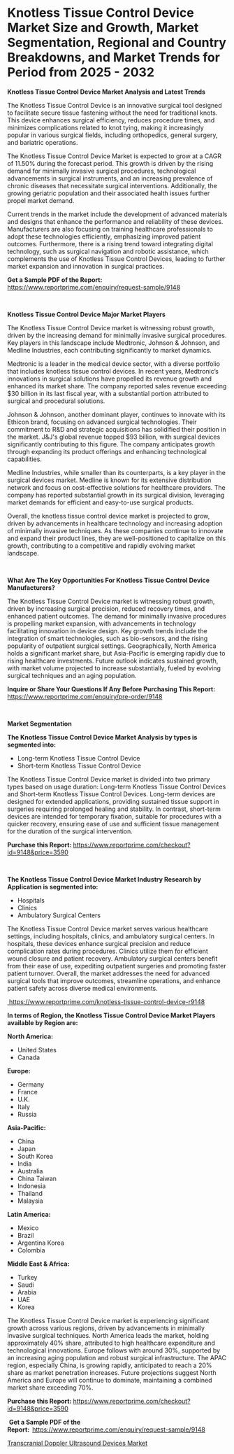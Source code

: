 <p><h1>Knotless Tissue Control Device Market Size and Growth, Market Segmentation, Regional and Country Breakdowns, and Market Trends for Period from 2025 -  2032</h1></p><p><strong>Knotless Tissue Control Device Market Analysis and Latest Trends</strong></p>
<p><p>The Knotless Tissue Control Device is an innovative surgical tool designed to facilitate secure tissue fastening without the need for traditional knots. This device enhances surgical efficiency, reduces procedure times, and minimizes complications related to knot tying, making it increasingly popular in various surgical fields, including orthopedics, general surgery, and bariatric operations.</p><p>The Knotless Tissue Control Device Market is expected to grow at a CAGR of 11.50% during the forecast period. This growth is driven by the rising demand for minimally invasive surgical procedures, technological advancements in surgical instruments, and an increasing prevalence of chronic diseases that necessitate surgical interventions. Additionally, the growing geriatric population and their associated health issues further propel market demand.</p><p>Current trends in the market include the development of advanced materials and designs that enhance the performance and reliability of these devices. Manufacturers are also focusing on training healthcare professionals to adopt these technologies efficiently, emphasizing improved patient outcomes. Furthermore, there is a rising trend toward integrating digital technology, such as surgical navigation and robotic assistance, which complements the use of Knotless Tissue Control Devices, leading to further market expansion and innovation in surgical practices.</p></p>
<p><strong>Get a Sample PDF of the Report:&nbsp;</strong> <a href="https://www.reportprime.com/enquiry/request-sample/9148?utm_campaign=3510&utm_medium=2&utm_source=Github&utm_content=ia&utm_term=20032025&utm_id=knotless-tissue-control-device">https://www.reportprime.com/enquiry/request-sample/9148</a></p>
<p>&nbsp;</p>
<p><strong>Knotless Tissue Control Device Major Market Players</strong></p>
<p><p>The Knotless Tissue Control Device market is witnessing robust growth, driven by the increasing demand for minimally invasive surgical procedures. Key players in this landscape include Medtronic, Johnson & Johnson, and Medline Industries, each contributing significantly to market dynamics.</p><p>Medtronic is a leader in the medical device sector, with a diverse portfolio that includes knotless tissue control devices. In recent years, Medtronic’s innovations in surgical solutions have propelled its revenue growth and enhanced its market share. The company reported sales revenue exceeding $30 billion in its last fiscal year, with a substantial portion attributed to surgical and procedural solutions.</p><p>Johnson & Johnson, another dominant player, continues to innovate with its Ethicon brand, focusing on advanced surgical technologies. Their commitment to R&D and strategic acquisitions has solidified their position in the market. J&J's global revenue topped $93 billion, with surgical devices significantly contributing to this figure. The company anticipates growth through expanding its product offerings and enhancing technological capabilities.</p><p>Medline Industries, while smaller than its counterparts, is a key player in the surgical devices market. Medline is known for its extensive distribution network and focus on cost-effective solutions for healthcare providers. The company has reported substantial growth in its surgical division, leveraging market demands for efficient and easy-to-use surgical products.</p><p>Overall, the knotless tissue control device market is projected to grow, driven by advancements in healthcare technology and increasing adoption of minimally invasive techniques. As these companies continue to innovate and expand their product lines, they are well-positioned to capitalize on this growth, contributing to a competitive and rapidly evolving market landscape.</p></p>
<p>&nbsp;</p>
<p><strong>What Are The Key Opportunities For Knotless Tissue Control Device Manufacturers?</strong></p>
<p><p>The Knotless Tissue Control Device market is witnessing robust growth, driven by increasing surgical precision, reduced recovery times, and enhanced patient outcomes. The demand for minimally invasive procedures is propelling market expansion, with advancements in technology facilitating innovation in device design. Key growth trends include the integration of smart technologies, such as bio-sensors, and the rising popularity of outpatient surgical settings. Geographically, North America holds a significant market share, but Asia-Pacific is emerging rapidly due to rising healthcare investments. Future outlook indicates sustained growth, with market volume projected to increase substantially, fueled by evolving surgical techniques and an aging population.</p></p>
<p><strong>Inquire or Share Your Questions If Any Before Purchasing This Report:</strong> <a href="https://www.reportprime.com/enquiry/pre-order/9148?utm_campaign=3510&utm_medium=2&utm_source=Github&utm_content=ia&utm_term=20032025&utm_id=knotless-tissue-control-device">https://www.reportprime.com/enquiry/pre-order/9148</a></p>
<p>&nbsp;</p>
<p><strong>Market Segmentation</strong></p>
<p><strong>The Knotless Tissue Control Device Market Analysis by types is segmented into:</strong></p>
<p><ul><li>Long-term Knotless Tissue Control Device</li><li>Short-term Knotless Tissue Control Device</li></ul></p>
<p><p>The Knotless Tissue Control Device market is divided into two primary types based on usage duration: Long-term Knotless Tissue Control Devices and Short-term Knotless Tissue Control Devices. Long-term devices are designed for extended applications, providing sustained tissue support in surgeries requiring prolonged healing and stability. In contrast, short-term devices are intended for temporary fixation, suitable for procedures with a quicker recovery, ensuring ease of use and sufficient tissue management for the duration of the surgical intervention.</p></p>
<p><strong>Purchase this Report:&nbsp;</strong><a href="https://www.reportprime.com/checkout?id=9148&price=3590&utm_campaign=3510&utm_medium=2&utm_source=Github&utm_content=ia&utm_term=20032025&utm_id=knotless-tissue-control-device">https://www.reportprime.com/checkout?id=9148&price=3590</a></p>
<p>&nbsp;</p>
<p><strong>The Knotless Tissue Control Device Market Industry Research by Application is segmented into:</strong></p>
<p><ul><li>Hospitals</li><li>Clinics</li><li>Ambulatory Surgical Centers</li></ul></p>
<p><p>The Knotless Tissue Control Device market serves various healthcare settings, including hospitals, clinics, and ambulatory surgical centers. In hospitals, these devices enhance surgical precision and reduce complication rates during procedures. Clinics utilize them for efficient wound closure and patient recovery. Ambulatory surgical centers benefit from their ease of use, expediting outpatient surgeries and promoting faster patient turnover. Overall, the market addresses the need for advanced surgical tools that improve outcomes, streamline operations, and enhance patient safety across diverse medical environments.</p></p>
<p><a href="https://www.reportprime.com/knotless-tissue-control-device-r9148?utm_campaign=3510&utm_medium=2&utm_source=Github&utm_content=ia&utm_term=20032025&utm_id=knotless-tissue-control-device">&nbsp;https://www.reportprime.com/knotless-tissue-control-device-r9148</a></p>
<p><strong>In terms of Region, the Knotless Tissue Control Device Market Players available by Region are:</strong></p>
<p>
    <p> <strong> North America: </strong>
        <ul>
            <li>United States</li>
            <li>Canada</li>
        </ul>
        </p> 
    <p> <strong> Europe: </strong>
        <ul>
            <li>Germany</li>
            <li>France</li>
            <li>U.K.</li>
            <li>Italy</li>
            <li>Russia</li>
        </ul>
        </p> 
    <p> <strong> Asia-Pacific: </strong>
        <ul>
            <li>China</li>
            <li>Japan</li>
            <li>South Korea</li>
            <li>India</li>
            <li>Australia</li>
            <li>China Taiwan</li>
            <li>Indonesia</li>
            <li>Thailand</li>
            <li>Malaysia</li>
        </ul>
        </p> 
    <p> <strong> Latin America: </strong>
        <ul>
            <li>Mexico</li>
            <li>Brazil</li>
            <li>Argentina Korea</li>
            <li>Colombia</li>
        </ul>
        </p> 
    <p> <strong> Middle East & Africa: </strong>
        <ul>
            <li>Turkey</li>
            <li>Saudi</li>
            <li>Arabia</li>
            <li>UAE</li>
            <li>Korea</li>
        </ul>
    </p>
    </p>
<p><p>The Knotless Tissue Control Device market is experiencing significant growth across various regions, driven by advancements in minimally invasive surgical techniques. North America leads the market, holding approximately 40% share, attributed to high healthcare expenditure and technological innovations. Europe follows with around 30%, supported by an increasing aging population and robust surgical infrastructure. The APAC region, especially China, is growing rapidly, anticipated to reach a 20% share as market penetration increases. Future projections suggest North America and Europe will continue to dominate, maintaining a combined market share exceeding 70%.</p></p>
<p><strong>Purchase this Report: </strong><a href="https://www.reportprime.com/checkout?id=9148&price=3590&utm_campaign=3510&utm_medium=2&utm_source=Github&utm_content=ia&utm_term=20032025&utm_id=knotless-tissue-control-device">https://www.reportprime.com/checkout?id=9148&price=3590</a></p>
<p>&nbsp;<strong>Get a Sample PDF of the Report:&nbsp;&nbsp;</strong><a href="https://www.reportprime.com/enquiry/request-sample/9148?utm_campaign=3510&utm_medium=2&utm_source=Github&utm_content=ia&utm_term=20032025&utm_id=knotless-tissue-control-device">https://www.reportprime.com/enquiry/request-sample/9148</a></p>
<p><strong></strong></p>
<p><p><a href="https://github.com/kryshaprilbb/Market-Research-Report-List-1/blob/main/transcranial-doppler-ultrasound-devices-market.md?utm_campaign=3510&utm_medium=2&utm_source=Github&utm_content=ia&utm_term=20032025&utm_id=knotless-tissue-control-device">Transcranial Doppler Ultrasound Devices Market</a></p></p>